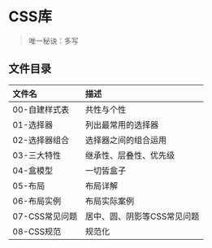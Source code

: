 # CSS库

> 唯一秘诀：多写

## 文件目录
| 文件名         | 描述                        |
| :------------- | :-------------------------- |
| 00-自建样式表  | 共性与个性                  |
| 01-选择器      | 列出最常用的选择器          |
| 02-选择器组合  | 选择器之间的组合运用        |
| 03-三大特性    | 继承性、层叠性、优先级      |
| 04-盒模型      | 一切皆盒子                  |
| 05-布局        | 布局详解                    |
| 06-布局实例    | 布局实际案例                |
| 07-CSS常见问题 | 居中、圆、阴影等CSS常见问题 |
| 08-CSS规范     | 规范化                      |
